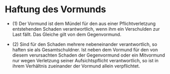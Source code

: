 # Haftung des Vormunds

- (1) Der Vormund ist dem Mündel für den aus einer Pflichtverletzung entstehenden Schaden verantwortlich, wenn ihm ein Verschulden zur Last fällt. Das Gleiche gilt von dem Gegenvormund.

- (2) Sind für den Schaden mehrere nebeneinander verantwortlich, so haften sie als Gesamtschuldner. Ist neben dem Vormund für den von diesem verursachten Schaden der Gegenvormund oder ein Mitvormund nur wegen Verletzung seiner Aufsichtspflicht verantwortlich, so ist in ihrem Verhältnis zueinander der Vormund allein verpflichtet.

